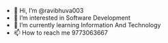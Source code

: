 - 👋 Hi, I’m @ravibhuva003
- 👀 I’m interested in Software Development
- 🌱 I’m currently learning Information And Technology 
- 📫 How to reach me 9773063667

<!---
ravibhuva003/ravibhuva003 is a ✨ special ✨ repository because its `README.md` (this file) appears on your GitHub profile.
You can click the Preview link to take a look at your changes.
--->
